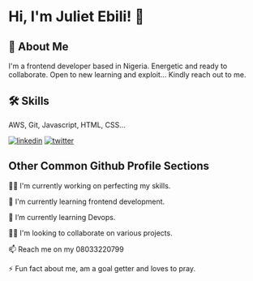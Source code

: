 # Hi, I'm Juliet Ebili! 👋

## 🚀 About Me


I'm a frontend developer based in Nigeria. 
Energetic and ready to collaborate. 
Open to new learning and exploit...
Kindly reach out to me.


## 🛠 Skills
AWS, Git, Javascript, HTML, CSS...



[![linkedin](https://img.shields.io/badge/linkedin-0A66C2?style=for-the-badge&logo=linkedin&logoColor=white)](https://www.linkedin.com/in/julietebili)
[![twitter](https://img.shields.io/badge/twitter-1DA1F2?style=for-the-badge&logo=twitter&logoColor=white)](https://twitter.com/julietebili/)


## Other Common Github Profile Sections
👩‍💻 I'm currently working on perfecting my skills.

🧠 I'm currently learning frontend development.

🌱 I’m currently learning Devops.

👯‍♀️ I'm looking to collaborate on various projects.

📫 Reach me on my 08033220799

⚡️ Fun fact about me, am a  goal getter and loves to pray.
